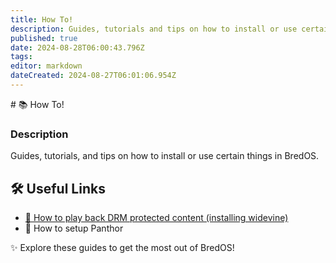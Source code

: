 ```yaml
---
title: How To!
description: Guides, tutorials and tips on how to install or use certain things in BredOS
published: true
date: 2024-08-28T06:00:43.796Z
tags: 
editor: markdown
dateCreated: 2024-08-27T06:01:06.954Z
---
```


\# 📚 How To!

### **Description**

Guides, tutorials, and tips on how to install or use certain things in BredOS.

## 🛠️ Useful Links

-   [🎥 How to play back DRM protected content (installing widevine)](/en/how-to/widevine-watch-drm-content)
-   🐾 How to setup Panthor

✨ Explore these guides to get the most out of BredOS!